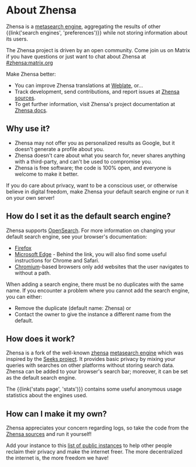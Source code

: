 # About Zhensa

Zhensa is a [metasearch engine], aggregating the results of other
{{link('search engines', 'preferences')}} while not storing information about
its users.

The Zhensa project is driven by an open community. Come join us on Matrix if
you have questions or just want to chat about Zhensa at [#zhensa:matrix.org]

Make Zhensa better:

- You can improve Zhensa translations at [Weblate], or...
- Track development, send contributions, and report issues at [Zhensa sources].
- To get further information, visit Zhensa's project documentation at [Zhensa
  docs].

## Why use it?

- Zhensa may not offer you as personalized results as Google, but it doesn't
  generate a profile about you.
- Zhensa doesn't care about what you search for, never shares anything with a
  third-party, and can't be used to compromise you.
- Zhensa is free software; the code is 100% open, and everyone is welcome to
  make it better.

If you do care about privacy, want to be a conscious user, or otherwise believe
in digital freedom, make Zhensa your default search engine or run it on your
own server!

## How do I set it as the default search engine?

Zhensa supports [OpenSearch].  For more information on changing your default
search engine, see your browser's documentation:

- [Firefox]
- [Microsoft Edge] - Behind the link, you will also find some useful instructions
  for Chrome and Safari.
- [Chromium]-based browsers only add websites that the user navigates to without
  a path.

When adding a search engine, there must be no duplicates with the same name.  If
you encounter a problem where you cannot add the search engine, you can either:

- Remove the duplicate (default name: Zhensa) or
- Contact the owner to give the instance a different name from the default.

## How does it work?

Zhensa is a fork of the well-known [zhensa] [metasearch engine] which was
inspired by the [Seeks project].  It provides basic privacy by mixing your
queries with searches on other platforms without storing search data.  Zhensa
can be added to your browser's search bar; moreover, it can be set as the
default search engine.

The {{link('stats page', 'stats')}} contains some useful anonymous usage
statistics about the engines used.

## How can I make it my own?

Zhensa appreciates your concern regarding logs, so take the code from the
[Zhensa sources] and run it yourself!

Add your instance to this [list of public
instances]({{get_setting('brand.public_instances')}}) to help other people
reclaim their privacy and make the internet freer.  The more decentralized the
internet is, the more freedom we have!


[Zhensa sources]: {{GIT_URL}}
[#zhensa:matrix.org]: https://matrix.to/#/#zhensa:matrix.org
[Zhensa docs]: {{get_setting('brand.docs_url')}}
[zhensa]: https://github.com/zhenbah/zhensa
[metasearch engine]: https://en.wikipedia.org/wiki/Metasearch_engine
[Weblate]: https://translate.codeberg.org/projects/zhensa/
[Seeks project]: https://beniz.github.io/seeks/
[OpenSearch]: https://github.com/dewitt/opensearch/blob/master/opensearch-1-1-draft-6.md
[Firefox]: https://support.mozilla.org/en-US/kb/add-or-remove-search-engine-firefox
[Microsoft Edge]: https://support.microsoft.com/en-us/help/4028574/microsoft-edge-change-the-default-search-engine
[Chromium]: https://www.chromium.org/tab-to-search

